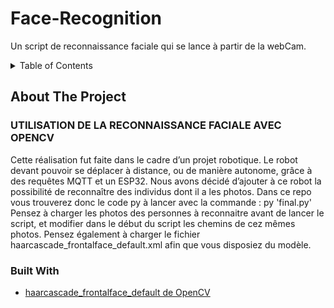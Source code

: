 # Face-Recognition
Un script de reconnaissance faciale qui se lance à partir de la webCam.

<!-- TABLE OF CONTENTS -->
<details>
  <summary>Table of Contents</summary>
  <ol>
    <li>
      <a href="#about-the-project">About The Project</a>
      <ul>
        <li><a href="#built-with">Built With</a></li>
      </ul>
    </li>
  </ol>
</details>



<!-- ABOUT THE PROJECT -->
## About The Project 
### UTILISATION DE LA RECONNAISSANCE FACIALE AVEC OPENCV 
Cette réalisation fut faite dans le cadre d’un projet robotique. Le robot devant pouvoir se déplacer à distance, ou de manière autonome, grâce à des requêtes MQTT et un ESP32. Nous avons décidé d’ajouter à ce robot la possibilité de reconnaître des individus dont il a les photos.
Dans ce repo vous trouverez donc le code py à lancer avec la commande : py 'final.py'
Pensez à charger les photos des personnes à reconnaitre avant de lancer le script, et modifier dans le début du script les chemins de cez mêmes photos.
Pensez également à charger le fichier haarcascade_frontalface_default.xml afin que vous disposiez du modèle.


### Built With
* [haarcascade_frontalface_default de OpenCV](https://github.com/opencv/opencv/blob/master/data/haarcascades/haarcascade_frontalface_default.xml)
